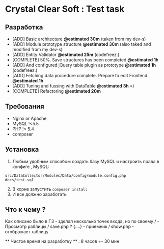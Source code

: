 Crystal Clear Soft : Test task
======

Разработка
---
- [ADD] Basic architecture **@estimated 30m** (taken from my dev-s)
- [ADD] Module prototype structure **@estimated 30m** (also taked and modified from my dev-s)
- [ADD] Entity Validator **@estimated 25m** (codefreez.)
- [COMPLETE] 50%. Save structures has been completed **@estimated 1h**
- [ADD] And configured jQuery table plugin as prototype **@estimated 1h** (codefreez.)
- [ADD] Fetching data procedure complete. Prepare to edit Frontend **@estimated 1h**
- [ADD] Tuning and fussing with DataTable **@estimated 3h** =/
- [COMPLETE] Refactoring **@estimated 20m**

Требования
---
- Nginx or Apache
- MySQL !<5.5
- PHP !< 5.4
- composer

Установка
---
1. Любым  удобным способом создать базу MySQL и настроить права в конфиге , MySQL:
```
src/DataCollector/Modules/Data/config/module.config.php
docs/test.sql
```
2. В корне запустить ```composer install```
3. И все должно заработать

Что к чему ?
---
Как описано было в ТЗ - зделал несколько точек входа, но по своему
/ - Просмотр раблицы
/ save.php ? {....} - приемник
/ show.php - отображает таблицу

** Чистое время на разработку ** : 8 часов +- 30 мин